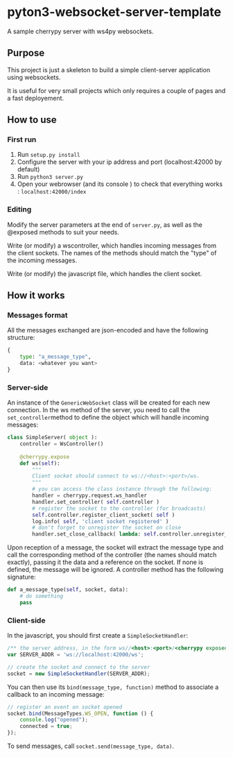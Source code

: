 
pyton3-websocket-server-template
================================

A sample cherrypy server with ws4py websockets.

Purpose
-------
This project is just a skeleton to build a simple client-server application using websockets.

It is useful for very small projects which only requires a couple of pages and a fast deployement.


How to use
----------

### First run

1. Run `setup.py install`
2. Configure the server with your ip address and port (localhost:42000 by default)
3. Run `python3 server.py`
4. Open your webrowser (and its console <F12>) to check that everything works : `localhost:42000/index`

### Editing
Modify the server parameters at the end of `server.py`, as well as the @exposed methods to suit your needs.

Write (or modify) a wscontroller, which handles incoming messages from the client sockets. The names of the methods should match the "type" of the incoming messages.

Write (or modify) the javascript file, which handles the client socket.



How it works
------------

### Messages format
All the messages exchanged are json-encoded and have the following structure:

```python
{   
    type: "a_message_type",
    data: <whatever you want>
}
```

### Server-side
An instance of the `GenericWebSocket` class will be created for each new connection. In the ws method of the server, you need to call the `set_controller`method to define the object which will handle incoming messages:

```python
class SimpleServer( object ):
    controller = WsController()
    
    @cherrypy.expose
    def ws(self):
        """
        Client socket should connect to ws://<host>:<port>/ws.
        """
        # you can access the class instance through the following:
        handler = cherrypy.request.ws_handler
        handler.set_controller( self.controller )
        # register the socket to the controller (for broadcasts)
        self.controller.register_client_socket( self )
        log.info( self, 'client socket registered' )
        # don't forget to unregister the socket on close
        handler.set_close_callback( lambda: self.controller.unregister_client_socket( handler ) )
```

Upon reception of a message, the socket will extract the message type and call the corresponding method of the controller (the names should match exactly), passing it the data and a reference on the socket. 
If none is defined, the message will be ignored. A controller method has the following signature:

```python
def a_message_type(self, socket, data):
    # do something
    pass
```

### Client-side

In the javascript, you should first create a `SimpleSocketHandler`:
```javascript
/** the server address, in the form ws//<host>:<port>/<cherrypy exposed method> */
var SERVER_ADDR = 'ws://localhost:42000/ws';

// create the socket and connect to the server
socket = new SimpleSocketHandler(SERVER_ADDR);
```

You can then use its `bind(message_type, function)` method to associate a callback to an incoming message:

```javascript
// register an event on socket opened
socket.bind(MessageTypes.WS_OPEN, function () {
    console.log("opened");
    connected = true;
});
```

To send messages, call `socket.send(message_type, data)`.

